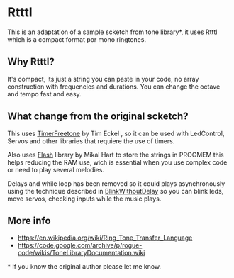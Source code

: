 # Rtttl
This is an adaptation of a sample scketch from tone library*, it uses Rtttl
which is a compact format por mono ringtones.

## Why Rtttl?
It's compact, its just a string you can paste in your code, no array
construction with frequencies and durations. You can change the octave and tempo
fast and easy.

## What change from the original scketch?
This uses [TimerFreetone](http://forum.arduino.cc/index.php?topic=235774.0) by Tim Eckel ,
so it can be used with LedControl, Servos and other libraries that requiere
the use of timers.

Also uses [Flash](http://arduiniana.org/libraries/flash/) library by Mikal Hart
to store the strings in PROGMEM this helps reducing the RAM use, wich is essential
when you use complex code or need to play several melodies.

Delays and while loop has been removed so it could plays asynchronously using the
technique described in  [BlinkWithoutDelay](https://www.arduino.cc/en/Tutorial/BlinkWithoutDelay)
so you can blink leds, move servos, checking inputs while the music plays.

## More info
- https://en.wikipedia.org/wiki/Ring_Tone_Transfer_Language
- https://code.google.com/archive/p/rogue-code/wikis/ToneLibraryDocumentation.wiki

\* If you know the original author please let me know.
